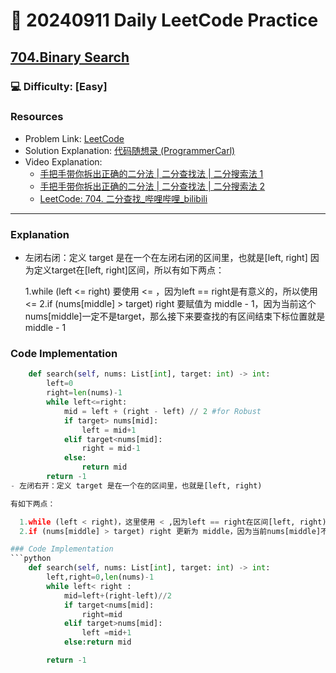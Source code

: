 # :dart: 20240911 Daily LeetCode Practice

## [704.Binary Search](https://leetcode.com/problems/binary-search/)
### :computer: Difficulty: [Easy]

### Resources
- Problem Link: [LeetCode](https://leetcode.com/problems/binary-search/)
- Solution Explanation: [代码随想录 (ProgrammerCarl)](https://programmercarl.com/)
- Video Explanation: 
  - [手把手带你拆出正确的二分法 | 二分查找法 | 二分搜索法 1](https://www.bilibili.com/)
  - [手把手带你拆出正确的二分法 | 二分查找法 | 二分搜索法 2](https://www.bilibili.com/)
  - [LeetCode: 704. 二分查找_哔哩哔哩_bilibili](https://www.bilibili.com/)

---


### Explanation
- 左闭右闭：定义 target 是在一个在左闭右闭的区间里，也就是[left, right] 
  因为定义target在[left, right]区间，所以有如下两点：

  1.while (left <= right) 要使用 <= ，因为left == right是有意义的，所以使用 <=
  2.if (nums[middle] > target) right 要赋值为 middle - 1，因为当前这个nums[middle]一定不是target，那么接下来要查找的有区间结束下标位置就是 middle - 1

### Code Implementation
```python
    def search(self, nums: List[int], target: int) -> int:
        left=0
        right=len(nums)-1
        while left<=right:
            mid = left + (right - left) // 2 #for Robust
            if target> nums[mid]:
                left = mid+1
            elif target<nums[mid]:
                right = mid-1
            else:
                return mid
        return -1
- 左闭右开：定义 target 是在一个在的区间里，也就是[left, right) 

有如下两点：

  1.while (left < right)，这里使用 < ,因为left == right在区间[left, right)是没有意义的
  2.if (nums[middle] > target) right 更新为 middle，因为当前nums[middle]不等于target，去左区间继续寻找，而寻找区间是左闭右开区间，所以right更新为middle，即：下一个查询区间不会去比较nums[middle]

### Code Implementation
```python
    def search(self, nums: List[int], target: int) -> int:
        left,right=0,len(nums)-1
        while left< right :
            mid=left+(right-left)//2
            if target<nums[mid]:
                right=mid
            elif target>nums[mid]:
                left =mid+1
            else:return mid

        return -1

